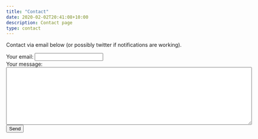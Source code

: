 ```yaml
---
title: "Contact"
date: 2020-02-02T20:41:08+10:00
description: Contact page
type: contact
---
```

Contact via email below (or possibly twitter if notifications are working).

<form
  action="https://formspree.io/f/mleavwvj"
  method="POST"
>
  <label>
    Your email:
    <input type="email" name="_replyto">
  </label>
  <br/>
  <label>
    Your message:
    <textarea name="message" rows="10" cols="80" ></textarea>
  </label>
  <button type="submit">Send</button>
</form>